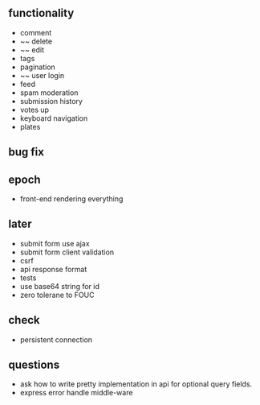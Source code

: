 ## functionality

* comment
* ~~ delete
* ~~ edit
* tags
* pagination
* ~~ user login
* feed
* spam moderation
* submission history
* votes up
* keyboard navigation
* plates

## bug fix

## epoch
* front-end rendering everything

## later
* submit form use ajax
* submit form client validation
* csrf
* api response format
* tests
* use base64 string for id
* zero tolerane to FOUC

## check
* persistent connection

## questions
* ask how to write pretty implementation in api for optional query fields.
* express error handle middle-ware
